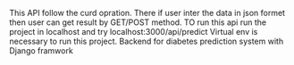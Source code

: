 This API follow the curd opration.
There if user inter the data in json formet then user can get result by GET/POST method.
TO run this api run the project in localhost and try localhost:3000/api/predict
Virtual env is necessary to run this project.
Backend for diabetes prediction system with Django framwork
